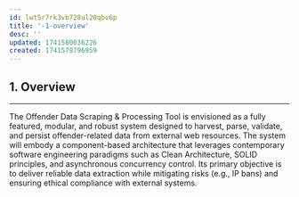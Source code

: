 ```yaml
---
id: lwt5r7rk3vb728ul20qbv6p
title: '-1-overview'
desc: ''
updated: 1741580036226
created: 1741578796959
---
```

## 1\. Overview

---

The Offender Data Scraping & Processing Tool is envisioned as a fully featured, modular, and robust system designed to harvest, parse, validate, and persist offender-related data from external web resources. The system will embody a component-based architecture that leverages contemporary software engineering paradigms such as Clean Architecture, SOLID principles, and asynchronous concurrency control. Its primary objective is to deliver reliable data extraction while mitigating risks (e.g., IP bans) and ensuring ethical compliance with external systems.

